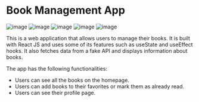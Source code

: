 # Book Management App

![image](https://user-images.githubusercontent.com/56556600/234796854-eb4ee449-39ff-4d68-88a5-3a4b0b165214.png)
![image](https://user-images.githubusercontent.com/56556600/234796937-e606a17d-d35e-4a8c-ae4b-9b722075583f.png)
![image](https://user-images.githubusercontent.com/56556600/234797062-4ff825f2-cfeb-4e98-835e-b67794c63495.png)
![image](https://user-images.githubusercontent.com/56556600/234797166-dd5fb31f-014e-4418-8717-e01ed21505a2.png)
![image](https://user-images.githubusercontent.com/56556600/234797243-8bdad845-02a9-4551-acc3-3ad403970fd6.png)


This is a web application that allows users to manage their books. It is built with React JS and uses some of its features such as useState and useEffect hooks. It also fetches data from a fake API and displays information about books.

The app has the following functionalities:

- Users can see all the books on the homepage.
- Users can add books to their favorites or mark them as already read.
- Users can see their profile page.

